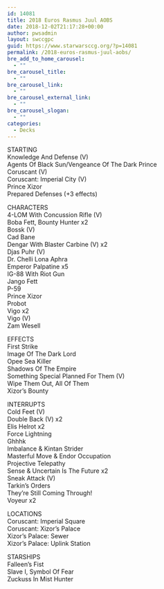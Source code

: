 ```yaml
---
id: 14081
title: 2018 Euros Rasmus Juul AOBS
date: 2018-12-02T21:17:28+00:00
author: pwsadmin
layout: swccgpc
guid: https://www.starwarsccg.org/?p=14081
permalink: /2018-euros-rasmus-juul-aobs/
bre_add_to_home_carousel:
  - ""
bre_carousel_title:
  - ""
bre_carousel_link:
  - ""
bre_carousel_external_link:
  - ""
bre_carousel_slogan:
  - ""
categories:
  - Decks
---
```

STARTING  
Knowledge And Defense (V)  
Agents Of Black Sun/Vengeance Of The Dark Prince  
Coruscant (V)  
Coruscant: Imperial City (V)  
Prince Xizor  
Prepared Defenses (+3 effects)

CHARACTERS  
4-LOM With Concussion Rifle (V)  
Boba Fett, Bounty Hunter x2  
Bossk (V)  
Cad Bane  
Dengar With Blaster Carbine (V) x2  
Djas Puhr (V)  
Dr. Chelli Lona Aphra  
Emperor Palpatine x5  
IG-88 With Riot Gun  
Jango Fett  
P-59  
Prince Xizor  
Probot  
Vigo x2  
Vigo (V)  
Zam Wesell

EFFECTS  
First Strike  
Image Of The Dark Lord  
Opee Sea Killer  
Shadows Of The Empire  
Something Special Planned For Them (V)  
Wipe Them Out, All Of Them  
Xizor’s Bounty

INTERRUPTS  
Cold Feet (V)  
Double Back (V) x2  
Elis Helrot x2  
Force Lightning  
Ghhhk  
Imbalance & Kintan Strider  
Masterful Move & Endor Occupation  
Projective Telepathy  
Sense & Uncertain Is The Future x2  
Sneak Attack (V)  
Tarkin&#8217;s Orders  
They&#8217;re Still Coming Through!  
Voyeur x2

LOCATIONS  
Coruscant: Imperial Square  
Coruscant: Xizor’s Palace  
Xizor’s Palace: Sewer  
Xizor’s Palace: Uplink Station

STARSHIPS  
Falleen’s Fist  
Slave I, Symbol Of Fear  
Zuckuss In Mist Hunter